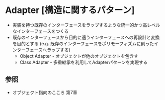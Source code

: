 # Adapter [構造に関するパターン]
- 実装を持つ既存のインターフェースをラップするような統一的かつ高レベルなインターフェースをつくる
- 既存のインターフェースから目的に適うインターフェースへの再設計と変換を目的とする
  (e.g. 既存のインターフェースをポリモーフィズムに則ったインターフェースへラップする)
  - Object Adapter - オブジェクトが他のオブジェクトを包含す
  - Class Adapter - 多重継承を利用してAdapterパターンを実現する

## 参照
- オブジェクト指向のこころ 第7章
